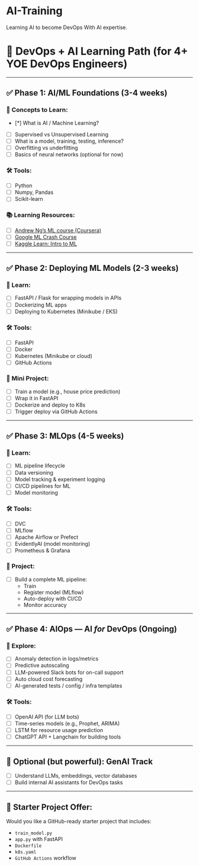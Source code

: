 # AI-Training
Learning AI to become DevOps With AI expertise. 



# 🚀 DevOps + AI Learning Path (for 4+ YOE DevOps Engineers)

---

## ✅ Phase 1: AI/ML Foundations (3-4 weeks)

### 🧠 Concepts to Learn:
- [*] What is AI / Machine Learning?
- [ ] Supervised vs Unsupervised Learning
- [ ] What is a model, training, testing, inference?
- [ ] Overfitting vs underfitting
- [ ] Basics of neural networks (optional for now)

### 🛠 Tools:
- [ ] Python
- [ ] Numpy, Pandas
- [ ] Scikit-learn

### 📚 Learning Resources:
- [ ] [Andrew Ng’s ML course (Coursera)](https://www.coursera.org/learn/machine-learning)
- [ ] [Google ML Crash Course](https://developers.google.com/machine-learning/crash-course)
- [ ] [Kaggle Learn: Intro to ML](https://www.kaggle.com/learn/intro-to-machine-learning)

---

## ✅ Phase 2: Deploying ML Models (2-3 weeks)

### 🔧 Learn:
- [ ] FastAPI / Flask for wrapping models in APIs
- [ ] Dockerizing ML apps
- [ ] Deploying to Kubernetes (Minikube / EKS)

### 🛠 Tools:
- [ ] FastAPI
- [ ] Docker
- [ ] Kubernetes (Minikube or cloud)
- [ ] GitHub Actions

### 🚀 Mini Project:
- [ ] Train a model (e.g., house price prediction)
- [ ] Wrap it in FastAPI
- [ ] Dockerize and deploy to K8s
- [ ] Trigger deploy via GitHub Actions

---

## ✅ Phase 3: MLOps (4-5 weeks)

### 🔄 Learn:
- [ ] ML pipeline lifecycle
- [ ] Data versioning
- [ ] Model tracking & experiment logging
- [ ] CI/CD pipelines for ML
- [ ] Model monitoring

### 🛠 Tools:
- [ ] DVC
- [ ] MLflow
- [ ] Apache Airflow or Prefect
- [ ] EvidentlyAI (model monitoring)
- [ ] Prometheus & Grafana

### 🚀 Project:
- [ ] Build a complete ML pipeline:
    - Train
    - Register model (MLflow)
    - Auto-deploy with CI/CD
    - Monitor accuracy

---

## ✅ Phase 4: AIOps — AI *for* DevOps (Ongoing)

### 🤖 Explore:
- [ ] Anomaly detection in logs/metrics
- [ ] Predictive autoscaling
- [ ] LLM-powered Slack bots for on-call support
- [ ] Auto cloud cost forecasting
- [ ] AI-generated tests / config / infra templates

### 🛠 Tools:
- [ ] OpenAI API (for LLM bots)
- [ ] Time-series models (e.g., Prophet, ARIMA)
- [ ] LSTM for resource usage prediction
- [ ] ChatGPT API + Langchain for building tools

---

## 🏁 Optional (but powerful): GenAI Track
- [ ] Understand LLMs, embeddings, vector databases
- [ ] Build internal AI assistants for DevOps tasks

---

## 🧰 Starter Project Offer:
Would you like a GitHub-ready starter project that includes:
- `train_model.py`
- `app.py` with FastAPI
- `Dockerfile`
- `k8s.yaml`
- `GitHub Actions` workflow

